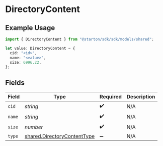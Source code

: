 # DirectoryContent

## Example Usage

```typescript
import { DirectoryContent } from "@starton/sdk/sdk/models/shared";

let value: DirectoryContent = {
  cid: "<id>",
  name: "<value>",
  size: 6996.22,
};
```

## Fields

| Field                                                                             | Type                                                                              | Required                                                                          | Description                                                                       |
| --------------------------------------------------------------------------------- | --------------------------------------------------------------------------------- | --------------------------------------------------------------------------------- | --------------------------------------------------------------------------------- |
| `cid`                                                                             | *string*                                                                          | :heavy_check_mark:                                                                | N/A                                                                               |
| `name`                                                                            | *string*                                                                          | :heavy_check_mark:                                                                | N/A                                                                               |
| `size`                                                                            | *number*                                                                          | :heavy_check_mark:                                                                | N/A                                                                               |
| `type`                                                                            | [shared.DirectoryContentType](../../../sdk/models/shared/directorycontenttype.md) | :heavy_minus_sign:                                                                | N/A                                                                               |